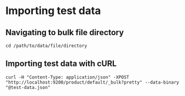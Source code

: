 # Importing test data

## Navigating to bulk file directory

```
cd /path/to/data/file/directory
```

## Importing test data with cURL

```
curl -H "Content-Type: application/json" -XPOST "http://localhost:9200/product/default/_bulk?pretty" --data-binary "@test-data.json"
```

